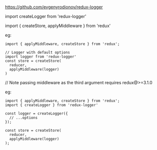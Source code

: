 

https://github.com/evgenyrodionov/redux-logger


import createLogger from 'redux-logger'

import { createStore, applyMiddleware } from 'redux'


eg:
```
import { applyMiddleware, createStore } from 'redux';

// Logger with default options
import logger from 'redux-logger'
const store = createStore(
  reducer,
  applyMiddleware(logger)
)
```

// Note passing middleware as the third argument requires redux@>=3.1.0


eg:

```
import { applyMiddleware, createStore } from 'redux';
import { createLogger } from 'redux-logger'

const logger = createLogger({
  // ...options
});

const store = createStore(
  reducer,
  applyMiddleware(logger)
);
```